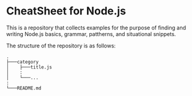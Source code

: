 # CheatSheet for Node.js

This is a repository that collects examples for the purpose of finding and writing Node.js basics, grammar, pattherns, and situational snippets.

The structure of the repository is as follows:

```
.
├───category
│    ├───title.js
│    :
│    └───...
:
└───README.md
```
